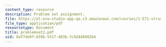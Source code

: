 ```yaml
---
content_type: resource
description: Problem set assignment.
file: https://ol-ocw-studio-app-qa.s3.amazonaws.com/courses/1-571-structural-analysis-and-control-spring-2004/6af7de0fb59b5517403b7c92848902b4_problemset2.pdf
file_type: application/pdf
resourcetype: Document
title: problemset2.pdf
uid: 6af7de0f-b59b-5517-403b-7c92848902b4
---
```

